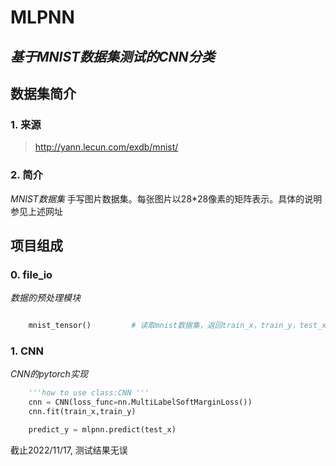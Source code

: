 # MLPNN
*基于MNIST数据集测试的CNN分类*
---
## 数据集简介
### 1. 来源

>  http://yann.lecun.com/exdb/mnist/


### 2. 简介

*MNIST数据集*
手写图片数据集。每张图片以28*28像素的矩阵表示。具体的说明参见上述网址


## 项目组成
### 0. file_io
*数据的预处理模块*
``` python

    mnist_tensor()         # 读取mnist数据集，返回train_x，train_y，test_x，test_y

```

### 1. CNN
*CNN的pytorch实现*
``` python
    '''how to use class:CNN '''
    cnn = CNN(loss_func=nn.MultiLabelSoftMarginLoss())
    cnn.fit(train_x,train_y)

    predict_y = mlpnn.predict(test_x)

```




截止2022/11/17, 测试结果无误
